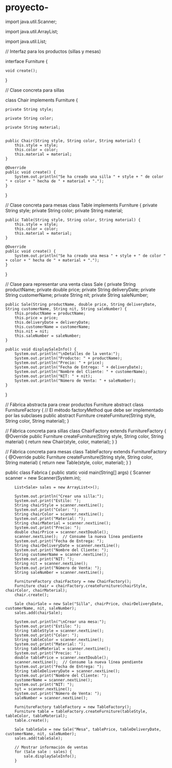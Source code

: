 # proyecto-

import java.util.Scanner;

import java.util.ArrayList;

import java.util.List;

// Interfaz para los productos (sillas y mesas)

interface Furniture {

    void create();
}

// Clase concreta para sillas

class Chair implements Furniture {

    private String style;
    
    private String color;
    
    private String material;
    

    public Chair(String style, String color, String material) {
        this.style = style;
        this.color = color;
        this.material = material;
    }

    @Override
    public void create() {
        System.out.println("Se ha creado una silla " + style + " de color " + color + " hecha de " + material + ".");
    }
}

// Clase concreta para mesas
class Table implements Furniture {
    private String style;
    private String color;
    private String material;

    public Table(String style, String color, String material) {
        this.style = style;
        this.color = color;
        this.material = material;
    }

    @Override
    public void create() {
        System.out.println("Se ha creado una mesa " + style + " de color " + color + " hecha de " + material + ".");
    }
}

// Clase para representar una venta
class Sale {
    private String productName;
    private double price;
    private String deliveryDate;
    private String customerName;
    private String nit;
    private String saleNumber;

    public Sale(String productName, double price, String deliveryDate, String customerName, String nit, String saleNumber) {
        this.productName = productName;
        this.price = price;
        this.deliveryDate = deliveryDate;
        this.customerName = customerName;
        this.nit = nit;
        this.saleNumber = saleNumber;
    }

    public void displaySaleInfo() {
        System.out.println("\nDetalles de la venta:");
        System.out.println("Producto: " + productName);
        System.out.println("Precio: " + price);
        System.out.println("Fecha de Entrega: " + deliveryDate);
        System.out.println("Nombre del Cliente: " + customerName);
        System.out.println("NIT: " + nit);
        System.out.println("Número de Venta: " + saleNumber);
    }
}

// Fábrica abstracta para crear productos Furniture
abstract class FurnitureFactory {
    // El método factoryMethod que debe ser implementado por las subclases
    public abstract Furniture createFurniture(String style, String color, String material);
}

// Fábrica concreta para sillas
class ChairFactory extends FurnitureFactory {
    @Override
    public Furniture createFurniture(String style, String color, String material) {
        return new Chair(style, color, material);
    }
}

// Fábrica concreta para mesas
class TableFactory extends FurnitureFactory {
    @Override
    public Furniture createFurniture(String style, String color, String material) {
        return new Table(style, color, material);
    }
}

public class Fabrica {
    public static void main(String[] args) {
        Scanner scanner = new Scanner(System.in);

        List<Sale> sales = new ArrayList<>();

        System.out.println("Crear una silla:");
        System.out.print("Estilo: ");
        String chairStyle = scanner.nextLine();
        System.out.print("Color: ");
        String chairColor = scanner.nextLine();
        System.out.print("Material: ");
        String chairMaterial = scanner.nextLine();
        System.out.print("Precio: ");
        double chairPrice = scanner.nextDouble();
        scanner.nextLine();  // Consume la nueva línea pendiente
        System.out.print("Fecha de Entrega: ");
        String chairDeliveryDate = scanner.nextLine();
        System.out.print("Nombre del Cliente: ");
        String customerName = scanner.nextLine();
        System.out.print("NIT: ");
        String nit = scanner.nextLine();
        System.out.print("Número de Venta: ");
        String saleNumber = scanner.nextLine();

        FurnitureFactory chairFactory = new ChairFactory();
        Furniture chair = chairFactory.createFurniture(chairStyle, chairColor, chairMaterial);
        chair.create();

        Sale chairSale = new Sale("Silla", chairPrice, chairDeliveryDate, customerName, nit, saleNumber);
        sales.add(chairSale);

        System.out.println("\nCrear una mesa:");
        System.out.print("Estilo: ");
        String tableStyle = scanner.nextLine();
        System.out.print("Color: ");
        String tableColor = scanner.nextLine();
        System.out.print("Material: ");
        String tableMaterial = scanner.nextLine();
        System.out.print("Precio: ");
        double tablePrice = scanner.nextDouble();
        scanner.nextLine();  // Consume la nueva línea pendiente
        System.out.print("Fecha de Entrega: ");
        String tableDeliveryDate = scanner.nextLine();
        System.out.print("Nombre del Cliente: ");
        customerName = scanner.nextLine();
        System.out.print("NIT: ");
        nit = scanner.nextLine();
        System.out.print("Número de Venta: ");
        saleNumber = scanner.nextLine();

        FurnitureFactory tableFactory = new TableFactory();
        Furniture table = tableFactory.createFurniture(tableStyle, tableColor, tableMaterial);
        table.create();

        Sale tableSale = new Sale("Mesa", tablePrice, tableDeliveryDate, customerName, nit, saleNumber);
        sales.add(tableSale);

        // Mostrar información de ventas
        for (Sale sale : sales) {
            sale.displaySaleInfo();
        }

